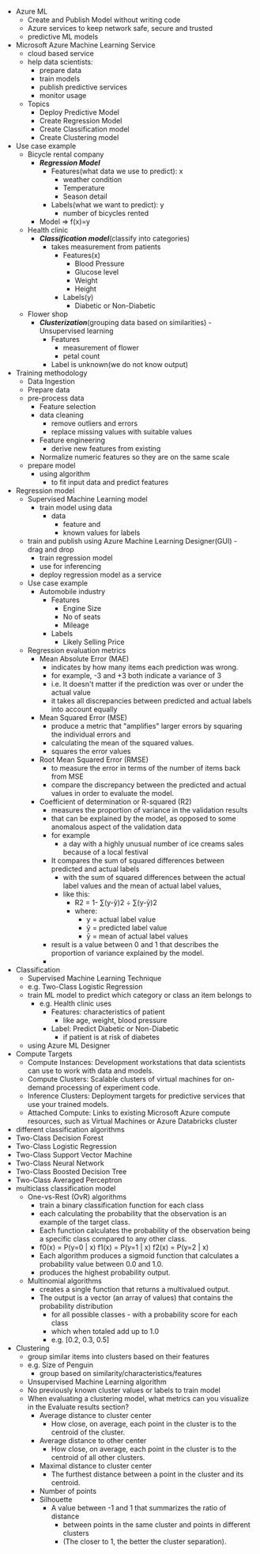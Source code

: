 - Azure ML
    - Create and Publish Model without writing code
    - Azure services to keep network safe, secure and trusted
    - predictive ML models
- Microsoft Azure Machine Learning Service
    - cloud based service
    - help data scientists:
        - prepare data
        - train models
        - publish predictive services
        - monitor usage
    - Topics
        - Deploy Predictive Model
        - Create Regression Model
        - Create Classification model
        - Create Clustering model
- Use case example
    - Bicycle rental company
        - ***Regression Model***
            - Features(what data we use to predict): x
                - weather condition
                - Temperature
                - Season detail
            - Labels(what we want to predict): y
                - number of bicycles rented
        - Model => f(x)=y
    - Health clinic
        - ***Classification model***(classify into categories)
            - takes measurement from patients
                - Features(x)
                    - Blood Pressure
                    - Glucose level
                    - Weight
                    - Height
                - Labels(y)
                    - Diabetic or Non-Diabetic
    - Flower shop
        - ***Clusterization***(grouping data based on similarities) - Unsupervised learning
            - Features
                - measurement of flower
                - petal count
            - Label is unknown(we do not know output)
- Training methodology
    - Data Ingestion
    - Prepare data
    - pre-process data
        - Feature selection
        - data cleaning
            - remove outliers and errors
            - replace missing values with suitable values
        - Feature engineering
            - derive new features from existing
        - Normalize numeric features so they are on the same scale
    - prepare model
        - using algorithm
            - to fit input data and predict features
- Regression model
    - Supervised Machine Learning model
        - train model using data
            - data
                - feature and
                - known values for labels
    - train and publish using Azure Machine Learning Designer(GUI) - drag and drop
        - train regression model
        - use for inferencing
        - deploy regression model as a service
    - Use case example
        - Automobile industry
            - Features
                - Engine Size
                - No of seats
                - Mileage
            - Labels
                - Likely Selling Price
    - Regression evaluation metrics
      - Mean Absolute Error (MAE)
        - indicates by how many items each prediction was wrong. 
        - for example, -3 and +3 both indicate a variance of 3
        - i.e. It doesn't matter if the prediction was over or under the actual value
        - it takes all discrepancies between predicted and actual labels into account equally
      - Mean Squared Error (MSE)
        - produce a metric that "amplifies" larger errors by squaring the individual errors and 
        - calculating the mean of the squared values.
        - squares the error values
      - Root Mean Squared Error (RMSE)
        - to measure the error in terms of the number of items back from MSE
        - compare the discrepancy between the predicted and actual values in order to evaluate the model.
      - Coefficient of determination or R-squared (R2)
        - measures the proportion of variance in the validation results 
        - that can be explained by the model, as opposed to some anomalous aspect of the validation data 
        - for example
          - a day with a highly unusual number of ice creams sales because of a local festival
        - It compares the sum of squared differences between predicted and actual labels 
          - with the sum of squared differences between the actual label values and the mean of actual label values, 
          - like this:
            - R2 = 1- ∑(y-ŷ)2 ÷ ∑(y-ȳ)2
            - where:
              - y = actual label value
              - ŷ = predicted label value
              - ȳ = mean of actual label values
        - result is a value between 0 and 1 that describes the proportion of variance explained by the model.
        - 
- Classification
  - Supervised Machine Learning Technique
  - e.g. Two-Class Logistic Regression
  - train ML model to predict which category or class an item belongs to
    - e.g. Health clinic uses 
      - Features: characteristics of patient
        - like age, weight, blood pressure
      - Label: Predict Diabetic or Non-Diabetic
        - if patient is at risk of diabetes
  - using Azure ML Designer
- Compute Targets
  - Compute Instances: Development workstations that data scientists can use to work with data and models.
  - Compute Clusters: Scalable clusters of virtual machines for on-demand processing of experiment code. 
  - Inference Clusters: Deployment targets for predictive services that use your trained models.
  - Attached Compute: Links to existing Microsoft Azure compute resources, such as Virtual Machines or Azure Databricks cluster
-  different classification algorithms
  - Two-Class Decision Forest
  - Two-Class Logistic Regression
  - Two-Class Support Vector Machine
  - Two-Class Neural Network
  - Two-Class Boosted Decision Tree
  - Two-Class Averaged Perceptron
- multiclass classification model
  - One-vs-Rest (OvR) algorithms 
    - train a binary classification function for each class
    - each calculating the probability that the observation is an example of the target class.
    - Each function calculates the probability of the observation being a specific class compared to any other class.
    - f0(x) = P(y=0 | x)
      f1(x) = P(y=1 | x)
      f2(x) = P(y=2 | x)
    - Each algorithm produces a sigmoid function that calculates a probability value between 0.0 and 1.0.
    - produces the highest probability output.
  - Multinomial algorithms
    - creates a single function that returns a multivalued output.
    - The output is a vector (an array of values) that contains the probability distribution 
      - for all possible classes - with a probability score for each class 
      - which when totaled add up to 1.0
      - e.g. [0.2, 0.3, 0.5]
- Clustering
  - group similar items into clusters based on their features
  - e.g. Size of Penguin
    - group based on similarity/characteristics/features
  - Unsupervised Machine Learning algorithm
  - No previously known cluster values or labels to train model
  - When evaluating a clustering model, what metrics can you visualize in the Evaluate results section?
    - Average distance to cluster center
      - How close, on average, each point in the cluster is to the centroid of the cluster.
    - Average distance to other center
      - How close, on average, each point in the cluster is to the centroid of all other clusters.
    - Maximal distance to cluster center
      - The furthest distance between a point in the cluster and its centroid.
    - Number of points
    - Silhouette
      - A value between -1 and 1 that summarizes the ratio of distance 
        - between points in the same cluster and points in different clusters 
        - (The closer to 1, the better the cluster separation).
